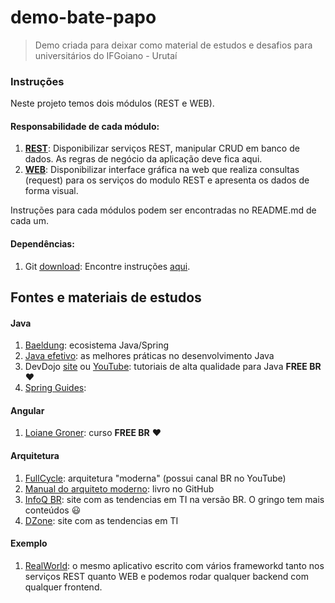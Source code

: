 # demo-bate-papo
> Demo criada para deixar como material de estudos e desafios para universitários do IFGoiano - Urutaí

### Instruções
Neste projeto temos dois módulos (REST e WEB).

#### Responsabilidade de cada módulo:
1. [**REST**][4]: Disponibilizar serviços REST, manipular CRUD em banco de dados. As regras de negócio da aplicação deve fica aqui.
2. [**WEB**][1]: Disponibilizar interface gráfica na web que realiza consultas (request) para os serviços do modulo REST e apresenta os dados de forma visual.

Instruções para cada módulos podem ser encontradas no README.md de cada um.

#### Dependências:
1. Git [download][2]: Encontre instruções [aqui][3].

## Fontes e materiais de estudos

#### Java
1. [Baeldung][7]: ecosistema Java/Spring
2. [Java efetivo][11]: as melhores práticas no desenvolvimento Java
3. DevDojo [site][12] ou [YouTube][13]: tutoriais de alta qualidade para Java **FREE BR** :heart:
4. [Spring Guides][15]: 

#### Angular
1. [Loiane Groner][14]: curso **FREE BR** :heart:

#### Arquitetura
1. [FullCycle][5]: arquitetura "moderna" (possui canal BR no YouTube)
2. [Manual do arquiteto moderno][8]: livro no GitHub
3. [InfoQ BR][9]: site com as tendencias em TI na versão BR. O gringo tem mais conteúdos :smiley:
4. [DZone][10]: site com as tendencias em TI

#### Exemplo
1. [RealWorld][6]: o mesmo aplicativo escrito com vários frameworkd tanto nos serviços REST quanto WEB e podemos rodar qualquer backend com qualquer frontend.

[1]: https://github.com/Omupa/demo-bate-papo-web/blob/master/INSTRUCOES.md
[2]: https://git-scm.com/
[3]: https://www.atlassian.com/git/tutorials/atlassian-git-cheatsheet
[4]: https://github.com/Omupa/demo-bate-papo-rest

[5]: https://fullcycle.com.br/
[6]: https://github.com/gothinkster/realworld
[7]: https://www.baeldung.com/
[8]: https://github.com/otaviojava/manual-arquiteto-moderno
[9]: https://www.infoq.com/br/
[10]: https://dzone.com/
[11]: https://www.thefinestartist.com/effective-java/
[12]: http://devdojo.academy/
[13]: https://www.youtube.com/c/DevDojoBrasil/playlists
[14]: https://www.youtube.com/watch?v=tPOMG0D57S0&list=PLGxZ4Rq3BOBoSRcKWEdQACbUCNWLczg2G
[15]: https://spring.io/guides
